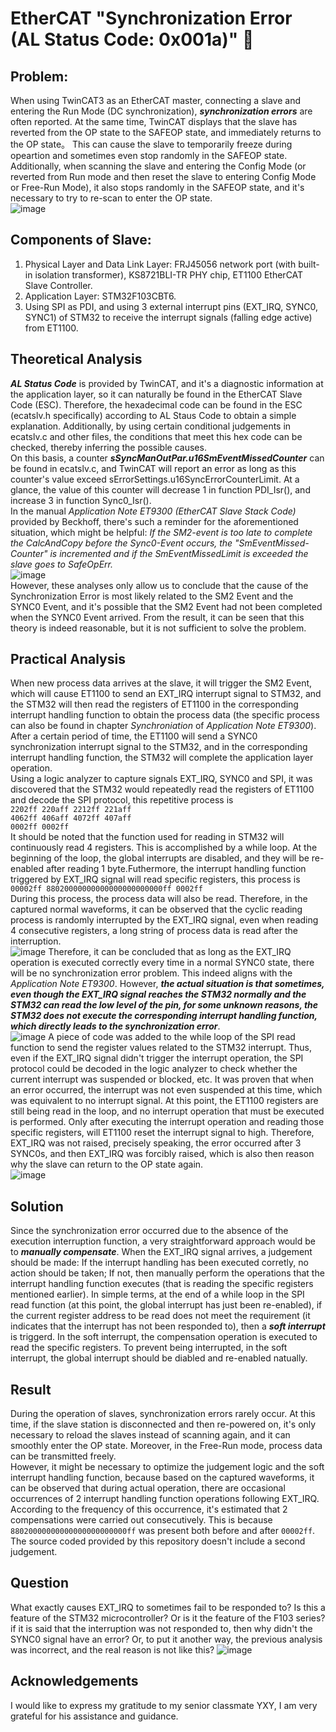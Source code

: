 # EtherCAT "Synchronization Error (AL Status Code: 0x001a)" 🤔

<!--
**Huang-Zhendong25/Huang-Zhendong25** is a ✨ _special_ ✨ repository because its `README.md` (this file) appears on your GitHub profile.

Here are some ideas to get you started:

- 🔭 I’m currently working on ...
- 🌱 I’m currently learning ...
- 👯 I’m looking to collaborate on ...
- 🤔 I’m looking for help with ...
- 💬 Ask me about ...
- 📫 How to reach me: ...
- 😄 Pronouns: ...
- ⚡ Fun fact: ...
-->
## Problem:
When using TwinCAT3 as an EtherCAT master, connecting a slave and entering the Run Mode (DC synchronization), ***synchronization errors*** are often reported. At the same time, TwinCAT displays that the slave has reverted from the OP state to the SAFEOP state, and immediately returns to the OP state。 This can cause the slave to temporarily freeze during opeartion and sometimes even stop randomly in the SAFEOP state. Additionally, when scanning the slave and entering the Config Mode (or reverted from Run mode and then reset the slave to entering Config Mode or Free-Run Mode), it also stops randomly in the SAFEOP state, and it's necessary to try to re-scan to enter the OP state.<br>
![image](https://github.com/Huang-Zhendong25/Huang-Zhendong25/blob/main/pictures/Sychronization%20error.png?raw=true)
## Components of Slave:
1. Physical Layer and Data Link Layer: FRJ45056 network port (with built-in isolation transformer), KS8721BLI-TR PHY chip, ET1100 EtherCAT Slave Controller.
2. Application Layer: STM32F103CBT6.
3. Using SPI as PDI, and using 3 external interrupt pins (EXT_IRQ, SYNC0, SYNC1) of STM32 to receive the interrupt signals (falling edge active) from ET1100.
## Theoretical Analysis
***AL Status Code*** is provided by TwinCAT, and it's a diagnostic information at the application layer, so it can naturally be found in the EtherCAT Slave Code (ESC). Therefore, the hexadecimal code can be found in the ESC (ecatslv.h specifically) according to AL Staus Code to obtain a simple explanation. Additionally, by using certain conditional judgements in ecatslv.c and other files, the conditions that meet this hex code can be checked, thereby inferring the possible causes.<br>
On this basis, a counter ***sSyncManOutPar.u16SmEventMissedCounter*** can be found in ecatslv.c, and TwinCAT will report an error as long as this counter's value exceed sErrorSettings.u16SyncErrorCounterLimit. At a glance, the value of this counter will decrease 1 in function PDI_Isr(), and increase 3 in function Sync0_Isr(). <br>
In the manual *Application Note ET9300 (EtherCAT Slave Stack Code)* provided by Beckhoff, there's such a reminder for the aforementioned situation, which might be helpful: *If the SM2-event is too late to complete the CalcAndCopy before the Sync0-Event occurs, the "SmEventMissed-Counter" is incremented and if the SmEventMissedLimit is exceeded the slave goes to SafeOpErr.*<br>
![image](https://github.com/Huang-Zhendong25/Huang-Zhendong25/blob/main/pictures/SM_Sync0_Synchronization.png?raw=true)
<br>However, these analyses only allow us to conclude that the cause of the Synchronization Error is most likely related to the SM2 Event and the SYNC0 Event, and it's possible that the SM2 Event had not been completed when the SYNC0 Event arrived. From the result, it can be seen that this theory is indeed reasonable, but it is not sufficient to solve the problem.<br>
## Practical Analysis
When new process data arrives at the slave, it will trigger the SM2 Event, which will cause ET1100 to send an EXT_IRQ interrupt signal to STM32, and the STM32 will then read the registers of ET1100 in the corresponding interrupt handling function to obtain the process data (the specific process can also be found in chapter *Synchroniation* of *Application Note ET9300*). After a certain period of time, the ET1100 will send a SYNC0 synchronization interrupt signal to the STM32, and in the corresponding interrupt handling function, the STM32 will complete the application layer operation.<br>
Using a logic analyzer to capture signals EXT_IRQ, SYNC0 and SPI, it was discovered that the STM32 would repeatedly read the registers of ET1100 and decode the SPI protocol, this repetitive process is <br>`2202ff 220aff 2212ff 221aff` <br>`4062ff 406aff 4072ff 407aff` <br>`0002ff 0002ff`<br>
It should be noted that the function used for reading in STM32 will continuously read 4 registers. This is accomplished by a while loop. At the beginning of the loop, the global interrupts are disabled, and they will be re-enabled after reading 1 byte.Futhermore, the interrupt handling function triggered by EXT_IRQ signal will read specific registers, this process is <br>`00002ff 88020000000000000000000000ff 0002ff`<br>During this process, the process data will also be read. Therefore, in the captured normal waveforms, it can be observed that the cyclic reading process is randomly interrupted by the EXT_IRQ signal, even when reading 4 consecutive registers, a long string of process data is read after the interruption.<br>
![image](https://github.com/Huang-Zhendong25/Huang-Zhendong25/blob/main/pictures/EXT_IRQ.png?raw=true)
Therefore, it can be concluded that as long as the EXT_IRQ operation is executed correctly every time in a normal SYNC0 state, there will be no synchronization error problem. This indeed aligns with the *Application Note ET9300*. However, ***the actual situation is that sometimes, even though the EXT_IRQ signal reaches the STM32 normally and the STM32 can read the low level of the pin, for some unknown reasons, the STM32 does not execute the corresponding interrupt handling function, which directly leads to the synchronization error***.<br>
![image](https://github.com/Huang-Zhendong25/Huang-Zhendong25/blob/main/pictures/Error%20EXT_IRQ.png?raw=true)
A piece of code was added to the while loop of the SPI read function to send the register values related to the STM32 interrupt. Thus, even if the EXT_IRQ signal didn't trigger the interrupt operation, the SPI protocol could be decoded in the logic analyzer to check whether the current interrupt was suspended or blocked, etc. It was proven that when an error occurred, the interrupt was not even suspended at this time, which was equivalent to no interrupt signal. At this point, the ET1100 registers are still being read in the loop, and no interrupt operation that must be executed is performed. Only after executing the interrupt operation and reading those specific registers, will ET1100 reset the interrupt signal to high. Therefore, EXT_IRQ was not raised, precisely speaking, the error occurred after 3 SYNC0s, and then EXT_IRQ was forcibly raised, which is also then reason why the slave can return to the OP state again.<br>
![image](https://github.com/Huang-Zhendong25/Huang-Zhendong25/blob/main/pictures/Error%20EXT_IRQ2.png?raw=true)
## Solution
Since the synchronization error occurred due to the absence of the execution interruption function, a very straightforward approach would be to ***manually compensate***. When the EXT_IRQ signal arrives, a judgement should be made: If the interrupt handling has been executed corretly, no action should be taken; If not, then manually perform the operations that the interrupt handling function executes (that is reading the specific registers mentioned earlier). In simple terms, at the end of a while loop in the SPI read function (at this point, the global interrupt has just been re-enabled), if the current register address to be read does not meet the requirement (it indicates that the interrupt has not been responded to), then a ***soft interrupt*** is triggerd. In the soft interrupt, the compensation operation is executed to read the specific registers. To prevent being interrupted, in the soft interrupt, the global interrupt should be diabled and re-enabled natually.<br>
## Result
During the operation of slaves, synchronization errors rarely occur. At this time, if the slave station is disconnected and then re-powered on, it's only necessary to reload the slaves instead of scanning again, and it can smoothly enter the OP state. Moreover, in the Free-Run mode, process data can be transmitted freely.<br>
However, it might be necessary to optimize the judgement logic and the soft interrupt handling function, because based on the captured waveforms, it can be observed that during actual operation, there are occasional occurrences of 2 interrupt handling function operations following EXT_IRQ. According to the frequency of this occurrence, it's estimated that 2 compensations were carried out consecutively. This is because `88020000000000000000000000ff` was present both before and after `00002ff`. The source coded provided by this repository doesn't include a second judgement.<br>
## Question
What exactly causes EXT_IRQ to sometimes fail to be responded to? Is this a feature of the STM32 microcontroller? Or is it the feature of the F103 series? if it is said that the interruption was not responded to, then why didn't the SYNC0 signal have an error? Or, to put it another way, the previous analysis was incorrect, and the real reason is not like this?
![image](https://github.com/Huang-Zhendong25/Huang-Zhendong25/blob/main/pictures/Read_twice.png?raw=true)
## Acknowledgements
I would like to express my gratitude to my senior classmate YXY, I am very grateful for his assistance and guidance.
